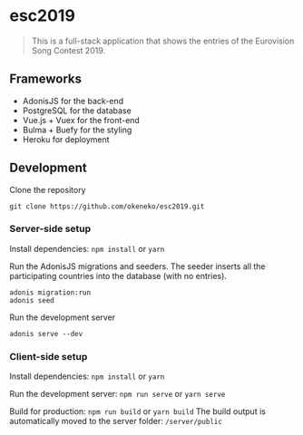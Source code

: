 # esc2019

> This is a full-stack application that shows the entries of the Eurovision Song Contest 2019.

## Frameworks
- AdonisJS for the back-end
- PostgreSQL for the database
- Vue.js + Vuex for the front-end
- Bulma + Buefy for the styling
- Heroku for deployment

## Development

Clone the repository
```
git clone https://github.com/okeneko/esc2019.git
```

### Server-side setup

Install dependencies:
`npm install`
or
`yarn`

Run the AdonisJS migrations and seeders. The seeder inserts all the participating countries into the database (with no entries).
``` 
adonis migration:run
adonis seed
```

Run the development server
```
adonis serve --dev
```

### Client-side setup
Install dependencies:
`npm install`
or
`yarn`

Run the development server:
`npm run serve` or `yarn serve`

Build for production: 
`npm run build` or `yarn build`
The build output is automatically moved to the server folder: `/server/public`

